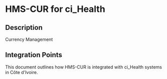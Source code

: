 # HMS-CUR for ci_Health

## Description

Currency Management

## Integration Points

This document outlines how HMS-CUR is integrated with ci_Health systems in Côte d'Ivoire.
